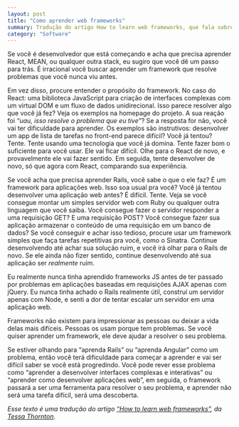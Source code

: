 ```yaml
---
layout: post
title: "Como aprender web frameworks"
summary: Tradução do artigo How to learn web frameworks, que fala sobre a "pressão" do mercado em busca de desenvolvedores júnior que sejam especialistas em web frameworks, como React, Angular e Rails.
category: "Software"
---
```


Se você é desenvolvedor que está começando e acha que precisa aprender React, MEAN, ou qualquer outra stack, eu sugiro que você dê um passo para trás. É irracional você buscar aprender um framework que resolve problemas que você nunca viu antes.

Em vez disso, procure entender o propósito do framework. No caso do React: uma biblioteca JavaScript para criação de interfaces complexas com um virtual DOM e um fluxo de dados unidirecional. Isso parece resolver algo que você já fez? Veja os exemplos na homepage do projeto. A sua reação foi *“uau, isso resolve o problema que eu tive”*? Se a resposta for não, você vai ter dificuldade para aprender. Os exemplos são instrutivos: desenvolver um app de lista de tarefas no front-end parece difícil? Você já tentou? Tente. Tente usando uma tecnologia que você já domina. Tente fazer bom o suficiente para você usar. Ele vai ficar difícil. Olhe para o React de novo, e provavelmente ele vai fazer sentido. Em seguida, tente desenvolver de novo, só que agora com React, comparando sua experiência.

Se você acha que precisa aprender Rails, você sabe o que o ele faz? É um framework para aplicações web. Isso soa usual pra você? Você já tentou desenvolver uma aplicação web antes? É difícil. Tente. Veja se você consegue montar um simples servidor web com Ruby ou qualquer outra linguagem que você saiba. Você consegue fazer o servidor responder a uma requisição GET? E uma requisição POST? Você consegue fazer sua aplicação armazenar o conteúdo de uma requisição em um banco de dados? Se você conseguir e achar isso tedioso, procure usar um framework simples que faça tarefas repetitivas pra você, como o Sinatra. Continue desenvolvendo até achar sua solução ruim, e você irá olhar para o Rails de novo. Se ele ainda não fizer sentido, continue desenvolvendo até sua aplicação ser *realmente* ruim.

Eu realmente nunca tinha aprendido frameworks JS antes de ter passado por problemas em aplicações baseadas em requisições AJAX apenas com jQuery. Eu nunca tinha achado o Rails realmente útil, construí um servidor apenas com Node, e senti a dor de tentar escalar um servidor em uma aplicação web.

Frameworks não existem para impressionar as pessoas ou deixar a vida delas mais difíceis. Pessoas os usam porque tem problemas. Se você quiser aprender um framework, ele deve ajudar a resolver o seu problema.

Se estiver olhando para “aprenda Rails” ou “aprenda Angular” como um problema, então você terá dificuldade para começar a aprender e vai ser difícil saber se você está progredindo. Você pode rever esse problema como “aprender a desenvolver interfaces complexas e interativas” ou “aprender como desenvolver aplicações web”, em seguida, o framework passará a ser uma ferramenta para resolver o seu problema, e aprender não será uma tarefa difícil, será uma descoberta.

*Esse texto é uma tradução do artigo [“How to learn web frameworks”](https://medium.com/shopify-ux/how-to-learn-web-frameworks-9d447cb71e68), da [Tessa Thornton](https://twitter.com/tessthornton).*
